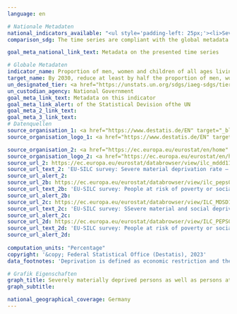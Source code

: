 ```yaml
---
language: en    

# Nationale Metadaten    
national_indicators_available: "<ul style='padding-left: 25px;'><li>Severely materially deprived persons</li> <li> Persons at risk of poverty or social exclusion (EU 2020 target)</li> <li> Severely materially and socially deprived persons</li> <li> Persons at risk of poverty or social exclusion (EU 2030 target)</li></ul>"    
comparison_sdg: The time series are compliant with the global metadata.    

goal_meta_national_link_text: Metadata on the presented time series    

# Globale Metadaten    
indicator_name: Proportion of men, women and children of all ages living in poverty in all its dimensions according to national definitions    
target_name: By 2030, reduce at least by half the proportion of men, women and children of all ages living in poverty in all its dimensions according to national definitions    
un_designated_tier: <a href="https://unstats.un.org/sdgs/iaeg-sdgs/tier-classification/" title="Click here for more information on the UN tier classification."  target="_blank" onclick="return confirm_alert(this);">Tier II</a>    
un_custodian_agency: National Government    
goal_meta_link_text: Metadata on this indicator    
goal_meta_link_alert: of the Statistical Devision ofthe UN    
goal_meta_2_link_text:     
goal_meta_3_link_text:         
# Datenquellen
source_organisation_1: <a href="https://www.destatis.de/EN" target="_blank"> Federal Statistical Office (Destatis) </a>
source_organisation_logo_1: <a href="https://www.destatis.de/EN" target="_blank"><img src="https://g205sdgs.github.io/sdg-indicators/public/OrgImgEn/destatis.png" alt="Logo destatis" style="height:60px; width:148px"/></a>

source_organisation_2: <a href="https://ec.europa.eu/eurostat/en/home" target="_blank" onclick="return confirm_alert('');"> Statistical office of the European Union (Eurostat) </a>
source_organisation_logo_2: <a href="https://ec.europa.eu/eurostat/en/home" target="_blank" onclick="return confirm_alert('');"><img src="https://g205sdgs.github.io/sdg-indicators/public/OrgImgEn/eurostat.png" alt="Logo eurostat" style="height:60px; width:148px"/></a>
source_url_2: https://ec.europa.eu/eurostat/databrowser/view/ilc_mddd11/default/table?lang=en
source_url_text_2: 'EU-SILC survey: Severe material deprivation rate – Eurostat table [ilc_mddd11]'
source_url_alert_2: 
source_url_2b: https://ec.europa.eu/eurostat/databrowser/view/ilc_peps01/default/table?lang=en
source_url_text_2b: 'EU-SILC survey: People at risk of poverty or social exclusion (EU 2020 target) – Eurostat table [ilc_peps01]'
source_url_alert_2b: 
source_url_2c: https://ec.europa.eu/eurostat/databrowser/view/ILC_MDSD11__custom_4946119/default/table?lang=en
source_url_text_2c: 'EU-SILC survey: SSevere material and social deprivation rate – Eurostat table [ilc_mdsd11]'
source_url_alert_2c: 
source_url_2d: https://ec.europa.eu/eurostat/databrowser/view/ILC_PEPS01N/default/table?lang=en
source_url_text_2d: 'EU-SILC survey: People at risk of poverty or social exclusion (EU 2030 target) – Eurostat table [ilc_peps01n]'
source_url_alert_2d: 
    
computation_units: "Percentage"    
copyright: '&copy; Federal Statistical Office (Destatis), 2023'    
data_footnotes: 'Deprivation is defined as economic restriction and the lack of durable consumer goods for financial reasons.<br>• As of reference year 2020 there have been two types of results: first and final results. The results currently shown are final results. The "Leben in Europa" survey (German name of the European Union Statistics on Income and Living Conditions - EU-SILC), which was conducted separately in the past, was integrated as a subsample into the microcensus in 2020. Comparing the data of reference year 2020 with those of previous years is not possible (break in the time series) as the voluntary survey was changed over to a partly compulsory survey and the composition of the sample was changed.'    

# Grafik Eigenschaften    
graph_title: Severely materially deprived persons as well as persons at risk of poverty or social exclusion
graph_subtitle:     

national_geographical_coverage: Germany    
---
```


<span></span>
